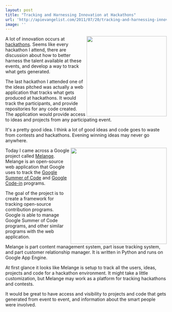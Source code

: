 ```yaml
---
layout: post
title: "Tracking and Harnessing Innovation at Hackathons"
url: 'http://apievangelist.com/2011/07/20/tracking-and-harnessing-innovation-at-hackathons/'
image: ''
---
```


<img class="c1" src="http://kinlane-productions.s3.amazonaws.com/api-evangelist/melange/melange-blue-500px.png" alt="" width="250" align="right" />A lot of innovation occurs at [hackathons][1]. Seems like every hackathon I attend, there are discussion about how to better harness the talent available at these events, and develop a way to track what gets generated.

The last hackathon I attended one of the ideas pitched was actually a web application that tracks what gets produced at hackathons. It would track the participants, and provide repositories for any code created. The application would provide access to ideas and projects from any participating event.

It's a pretty good idea. I think a lot of good ideas and code goes to waste from contests and hackathons. Evening winning ideas may never go anywhere.

<img class="c1" src="http://kinlane-productions.s3.amazonaws.com/api-evangelist/hackathon.jpg" alt="" width="300" align="right" />Today I came across a Google project called [Melange][2]. Melange is an open-source web application that Google uses to track the [Google Summer of Code][3] and [Google Code-in][4] programs.

The goal of the project is to create a framework for tracking open-source contribution programs. Google is able to manage Google Summer of Code programs, and other similar programs with the web application.

Melange is part content management system, part issue tracking system, and part customer relationship manager. It is written in Python and runs on Google App Engine.

At first glance it looks like Melange is setup to track all the users, ideas, projects and code for a hackathon environment. It might take a little customization, but Melange may work as a platform for tracking hackathons and contests.

It would be great to have access and visibility to projects and code that gets generated from event to event, and information about the smart people were involved.

   [1]: http://www.apievangelist.com/hackathons-and-contests.php (hackathons)
   [2]: http://code.google.com/p/soc/ (Melange)
   [3]: http://www.google-melange.com/gsoc/homepage/google/gsoc2011 (Google Summer of Code)
   [4]: http://code.google.com/opensource/gci/2010-11/index.html (Google Code-In)
